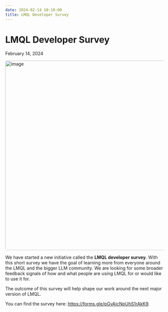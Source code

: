 ```yaml
---
date: 2024-02-14 10:10:00
title: LMQL Developer Survey
---
```


# LMQL Developer Survey


<span class="date">February 14, 2024</span>

<img style="width: 450pt; max-width: calc(100%); margin-right: auto;border-radius: 4pt;" alt="image" src="https://github.com/eth-sri/lmql/assets/17903049/0c3117f8-bc9c-4e36-92b8-9060621a71f7">

We have started a new initiative called the **LMQL developer survey**. With this short survey we have the goal of learning more from everyone around the LMQL and the bigger LLM community. We are looking for some broader feedback signals of how and what people are using LMQL for or would like to use it for. 

The outcome of this survey will help shape our work around the next major version of LMQL.

You can find the survey here: https://forms.gle/pGvAicNpUhS1rAkK9.
